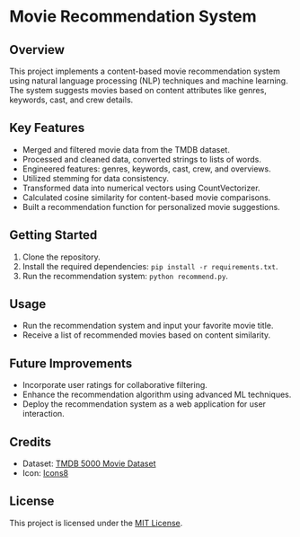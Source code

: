 # Movie Recommendation System

<!--![Project Preview](preview.png)  Add a preview image if available -->

## Overview

This project implements a content-based movie recommendation system using natural language processing (NLP) techniques and machine learning. The system suggests movies based on content attributes like genres, keywords, cast, and crew details.

## Key Features

- Merged and filtered movie data from the TMDB dataset.
- Processed and cleaned data, converted strings to lists of words.
- Engineered features: genres, keywords, cast, crew, and overviews.
- Utilized stemming for data consistency.
- Transformed data into numerical vectors using CountVectorizer.
- Calculated cosine similarity for content-based movie comparisons.
- Built a recommendation function for personalized movie suggestions.

## Getting Started

1. Clone the repository.
2. Install the required dependencies: `pip install -r requirements.txt`.
3. Run the recommendation system: `python recommend.py`.

## Usage

- Run the recommendation system and input your favorite movie title.
- Receive a list of recommended movies based on content similarity.

## Future Improvements

- Incorporate user ratings for collaborative filtering.
- Enhance the recommendation algorithm using advanced ML techniques.
- Deploy the recommendation system as a web application for user interaction.

## Credits

- Dataset: [TMDB 5000 Movie Dataset](https://www.kaggle.com/tmdb/tmdb-movie-metadata)
- Icon: [Icons8](https://icons8.com/)

## License

This project is licensed under the [MIT License](LICENSE).
